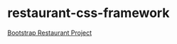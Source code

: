 # restaurant-css-framework
[Bootstrap Restaurant Project](https://giuseppecagnazzo.github.io/restaurant-css-framework/)

